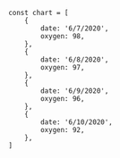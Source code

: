         const chart = [
            {
                date: '6/7/2020',
                oxygen: 98,
            },
            {
                date: '6/8/2020',
                oxygen: 97,
            },
            {
                date: '6/9/2020',
                oxygen: 96,
            },
            {
                date: '6/10/2020',
                oxygen: 92,
            },
        ]